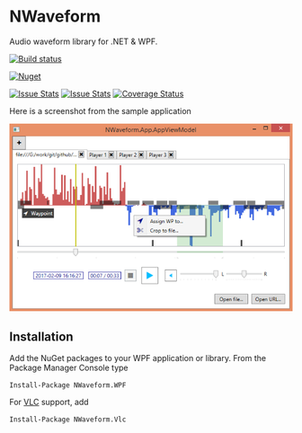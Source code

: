 # NWaveform

Audio waveform library for .NET & WPF.

[![Build status](https://ci.appveyor.com/api/projects/status/oyi8yjwrnuprarkp?svg=true)](https://ci.appveyor.com/project/awesome-inc-build/nwaveform)

[![Nuget](https://img.shields.io/nuget/v/nwaveform.svg)](http://nuget.org/packages/nwaveform)

[![Issue Stats](http://issuestats.com/github/awesome-inc/NWaveform/badge/issue)](http://issuestats.com/github/awesome-inc/NWaveform) 
[![Issue Stats](http://issuestats.com/github/awesome-inc/NWaveform/badge/pr)](http://issuestats.com/github/awesome-inc/NWaveform)
[![Coverage Status](https://coveralls.io/repos/awesome-inc/NWaveform/badge.svg?branch=develop&service=github)](https://coveralls.io/github/awesome-inc/NWaveform?branch=develop)

Here is a screenshot from the sample application

![](NWaveform.png)

## Installation

Add the NuGet packages to your WPF application or library. From the Package Manager Console type

    Install-Package NWaveform.WPF

For [VLC](http://www.videolan.org/) support, add

    Install-Package NWaveform.Vlc
